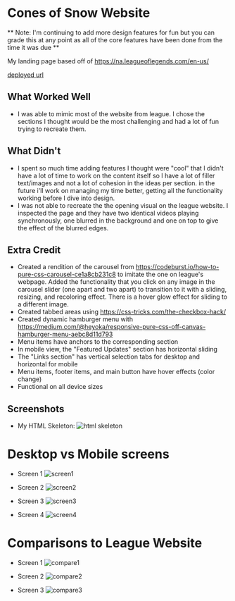 
# Cones of Snow Website

** Note: I'm continuing to add more design features for fun but you can grade this at any point as all of the core features have been done from the time it was due **

My landing page based off of https://na.leagueoflegends.com/en-us/

[deployed url](https://dartmouth-cs52-21s.github.io/lab1-landingpage-snow-kang/)

## What Worked Well
- I was able to mimic most of the website from league. I chose the sections I thought would be the most challenging and had a lot of fun trying to recreate them. 

## What Didn't
- I spent so much time adding features I thought were "cool" that I didn't have a lot of time to work on the content itself so I have a lot of filler text/images and not a lot of cohesion in the ideas per section. in the future i'll work on managing my time better, getting all the functionality working before I dive into design.
- I was not able to recreate the the opening visual on the league website. I inspected the page and they have two identical videos playing synchronously, one blurred in the background and one on top to give the effect of the blurred edges. 

## Extra Credit
- Created a rendition of the carousel from https://codeburst.io/how-to-pure-css-carousel-ce1a8cb231c8 to imitate the one on league's webpage. Added the functionality that you click on any image in the carousel slider (one apart and two apart) to transition to it with a sliding, resizing, and recoloring effect. There is a hover glow effect for sliding to a different image.
- Created tabbed areas using https://css-tricks.com/the-checkbox-hack/
- Created dynamic hamburger menu with https://medium.com/@heyoka/responsive-pure-css-off-canvas-hamburger-menu-aebc8d11d793
- Menu items have anchors to the corresponding section
- In mobile view, the "Featured Updates" section has horizontal sliding
- The "Links section" has vertical selection tabs for desktop and horizontal for mobile
- Menu items, footer items, and main button have hover effects (color change)
- Functional on all device sizes 

## Screenshots
* My HTML Skeleton:
![html skeleton](https://user-images.githubusercontent.com/38738497/113966744-aa9f0380-97fd-11eb-941b-db8259654490.PNG)

# Desktop vs Mobile screens 
* Screen 1
![screen1](https://user-images.githubusercontent.com/38738497/114111019-ecd04f80-98a6-11eb-8059-3343ad7a672d.PNG)


* Screen 2
![screen2](https://user-images.githubusercontent.com/38738497/114111028-f3f75d80-98a6-11eb-9e48-055fc8bcc313.PNG)


* Screen 3
![screen3](https://user-images.githubusercontent.com/38738497/114111046-fbb70200-98a6-11eb-8d85-3578202afa0f.PNG)


* Screen 4
![screen4](https://user-images.githubusercontent.com/38738497/114123146-bbb04900-98bf-11eb-84f9-6d3a15c7b0c4.PNG)


# Comparisons to League Website
* Screen 1 
![compare1](https://user-images.githubusercontent.com/38738497/114124087-9f151080-98c1-11eb-88ae-197eff2218cb.PNG)


* Screen 2
![compare2](https://user-images.githubusercontent.com/38738497/114124083-9c1a2000-98c1-11eb-831f-99cdba9a2186.PNG)


* Screen 3
![compare3](https://user-images.githubusercontent.com/38738497/114123471-5f015e00-98c0-11eb-840d-88ea679ad8bc.PNG)



